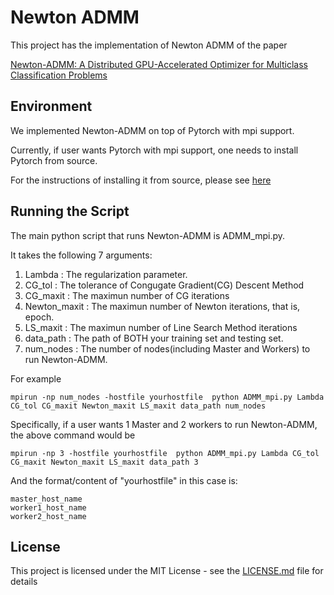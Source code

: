 # Newton ADMM

This project has the implementation of Newton ADMM of the paper 

[Newton-ADMM: A Distributed GPU-Accelerated Optimizer for Multiclass Classification Problems](https://arxiv.org/abs/1807.07132)

## Environment

We implemented Newton-ADMM on top of Pytorch with mpi support.

Currently, if user wants Pytorch with mpi support, one needs to install Pytorch from source.

For the instructions of installing it from source, please see [here](https://github.com/pytorch/pytorch#from-source)


## Running the Script

The main python script that runs Newton-ADMM is ADMM_mpi.py.

It takes the following 7 arguments:
1) Lambda         :  The regularization parameter.
2) CG_tol         :  The tolerance of Congugate Gradient(CG) Descent Method
3) CG_maxit       :  The maximun number of CG iterations
4) Newton_maxit   :  The maximun number of Newton iterations, that is, epoch.
5) LS_maxit       :  The maximun number of Line Search Method iterations
6) data_path      :  The path of BOTH your training set and testing set.
7) num_nodes      :  The number of nodes(including Master and Workers) to run Newton-ADMM.

For example

```
mpirun -np num_nodes -hostfile yourhostfile  python ADMM_mpi.py Lambda CG_tol CG_maxit Newton_maxit LS_maxit data_path num_nodes
```

Specifically, if a user wants 1 Master and 2 workers to run Newton-ADMM, the above command would be

```
mpirun -np 3 -hostfile yourhostfile  python ADMM_mpi.py Lambda CG_tol CG_maxit Newton_maxit LS_maxit data_path 3
```

And the format/content of "yourhostfile" in this case is:

```
master_host_name
worker1_host_name
worker2_host_name
```

## License

This project is licensed under the MIT License - see the [LICENSE.md](LICENSE.md) file for details


